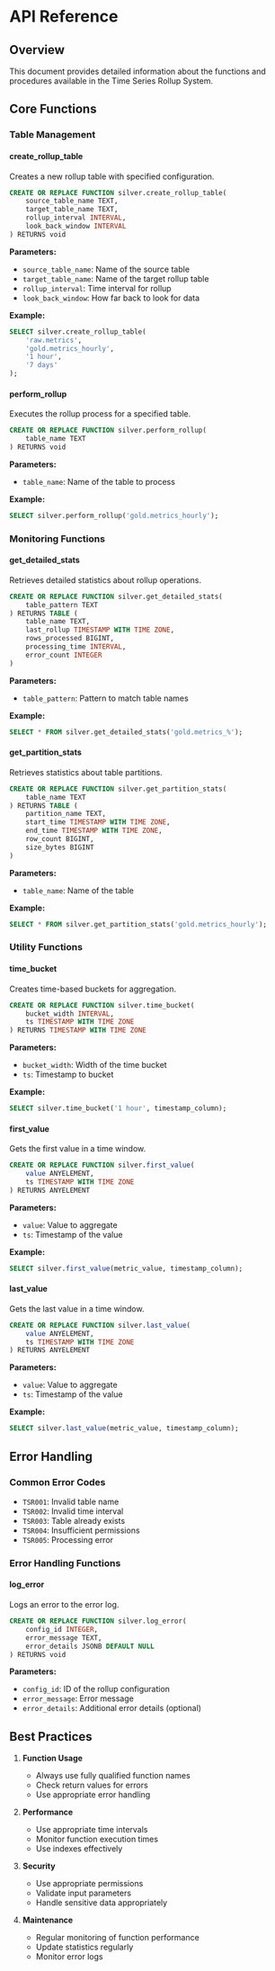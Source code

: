 # API Reference

## Overview

This document provides detailed information about the functions and procedures available in the Time Series Rollup System.

## Core Functions

### Table Management

#### create_rollup_table

Creates a new rollup table with specified configuration.

```sql
CREATE OR REPLACE FUNCTION silver.create_rollup_table(
    source_table_name TEXT,
    target_table_name TEXT,
    rollup_interval INTERVAL,
    look_back_window INTERVAL
) RETURNS void
```

**Parameters:**
- `source_table_name`: Name of the source table
- `target_table_name`: Name of the target rollup table
- `rollup_interval`: Time interval for rollup
- `look_back_window`: How far back to look for data

**Example:**
```sql
SELECT silver.create_rollup_table(
    'raw.metrics',
    'gold.metrics_hourly',
    '1 hour',
    '7 days'
);
```

#### perform_rollup

Executes the rollup process for a specified table.

```sql
CREATE OR REPLACE FUNCTION silver.perform_rollup(
    table_name TEXT
) RETURNS void
```

**Parameters:**
- `table_name`: Name of the table to process

**Example:**
```sql
SELECT silver.perform_rollup('gold.metrics_hourly');
```

### Monitoring Functions

#### get_detailed_stats

Retrieves detailed statistics about rollup operations.

```sql
CREATE OR REPLACE FUNCTION silver.get_detailed_stats(
    table_pattern TEXT
) RETURNS TABLE (
    table_name TEXT,
    last_rollup TIMESTAMP WITH TIME ZONE,
    rows_processed BIGINT,
    processing_time INTERVAL,
    error_count INTEGER
)
```

**Parameters:**
- `table_pattern`: Pattern to match table names

**Example:**
```sql
SELECT * FROM silver.get_detailed_stats('gold.metrics_%');
```

#### get_partition_stats

Retrieves statistics about table partitions.

```sql
CREATE OR REPLACE FUNCTION silver.get_partition_stats(
    table_name TEXT
) RETURNS TABLE (
    partition_name TEXT,
    start_time TIMESTAMP WITH TIME ZONE,
    end_time TIMESTAMP WITH TIME ZONE,
    row_count BIGINT,
    size_bytes BIGINT
)
```

**Parameters:**
- `table_name`: Name of the table

**Example:**
```sql
SELECT * FROM silver.get_partition_stats('gold.metrics_hourly');
```

### Utility Functions

#### time_bucket

Creates time-based buckets for aggregation.

```sql
CREATE OR REPLACE FUNCTION silver.time_bucket(
    bucket_width INTERVAL,
    ts TIMESTAMP WITH TIME ZONE
) RETURNS TIMESTAMP WITH TIME ZONE
```

**Parameters:**
- `bucket_width`: Width of the time bucket
- `ts`: Timestamp to bucket

**Example:**
```sql
SELECT silver.time_bucket('1 hour', timestamp_column);
```

#### first_value

Gets the first value in a time window.

```sql
CREATE OR REPLACE FUNCTION silver.first_value(
    value ANYELEMENT,
    ts TIMESTAMP WITH TIME ZONE
) RETURNS ANYELEMENT
```

**Parameters:**
- `value`: Value to aggregate
- `ts`: Timestamp of the value

**Example:**
```sql
SELECT silver.first_value(metric_value, timestamp_column);
```

#### last_value

Gets the last value in a time window.

```sql
CREATE OR REPLACE FUNCTION silver.last_value(
    value ANYELEMENT,
    ts TIMESTAMP WITH TIME ZONE
) RETURNS ANYELEMENT
```

**Parameters:**
- `value`: Value to aggregate
- `ts`: Timestamp of the value

**Example:**
```sql
SELECT silver.last_value(metric_value, timestamp_column);
```

## Error Handling

### Common Error Codes

- `TSR001`: Invalid table name
- `TSR002`: Invalid time interval
- `TSR003`: Table already exists
- `TSR004`: Insufficient permissions
- `TSR005`: Processing error

### Error Handling Functions

#### log_error

Logs an error to the error log.

```sql
CREATE OR REPLACE FUNCTION silver.log_error(
    config_id INTEGER,
    error_message TEXT,
    error_details JSONB DEFAULT NULL
) RETURNS void
```

**Parameters:**
- `config_id`: ID of the rollup configuration
- `error_message`: Error message
- `error_details`: Additional error details (optional)

## Best Practices

1. **Function Usage**
   - Always use fully qualified function names
   - Check return values for errors
   - Use appropriate error handling

2. **Performance**
   - Use appropriate time intervals
   - Monitor function execution times
   - Use indexes effectively

3. **Security**
   - Use appropriate permissions
   - Validate input parameters
   - Handle sensitive data appropriately

4. **Maintenance**
   - Regular monitoring of function performance
   - Update statistics regularly
   - Monitor error logs 
